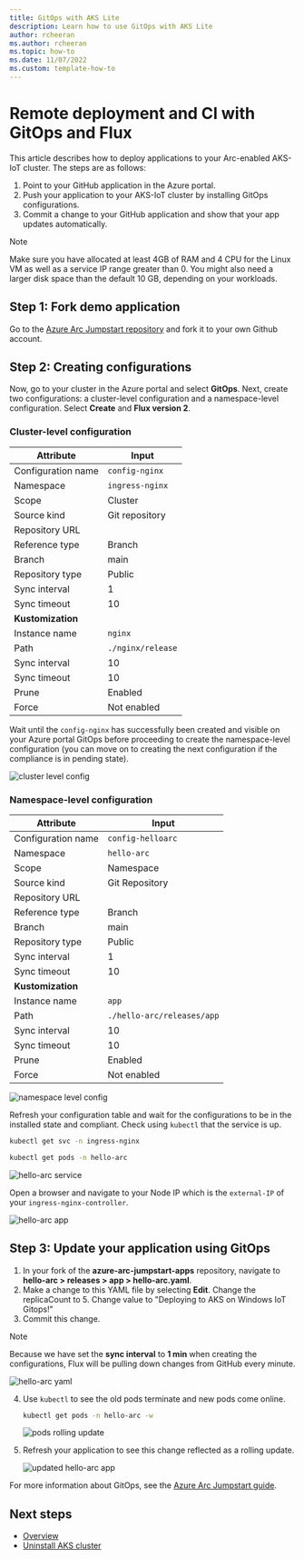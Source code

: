 ```yaml
---
title: GitOps with AKS Lite
description: Learn how to use GitOps with AKS Lite
author: rcheeran
ms.author: rcheeran
ms.topic: how-to
ms.date: 11/07/2022
ms.custom: template-how-to
---
```


# Remote deployment and CI with GitOps and Flux

This article describes how to deploy applications to your Arc-enabled AKS-IoT cluster. The steps are as follows:

1. Point to your GitHub application in the Azure portal.
2. Push your application to your AKS-IoT cluster by installing GitOps configurations.
3. Commit a change to your GitHub application and show that your app updates automatically.

> [!NOTE]
> Make sure you have allocated at least 4GB of RAM and 4 CPU for the Linux VM as well as a service IP range greater than 0. You might also need a larger disk space than the default 10 GB, depending on your workloads.

## Step 1: Fork demo application

Go to the [Azure Arc Jumpstart repository](https://github.com/microsoft/azure-arc-jumpstart-apps) and fork it to your own Github account.

## Step 2: Creating configurations

Now, go to your cluster in the Azure portal and select **GitOps**. Next, create two configurations: a cluster-level configuration and a namespace-level configuration. Select **Create** and **Flux version 2**.

### Cluster-level configuration

| Attribute | Input |
| --- | --- |
| Configuration name | `config-nginx` |
| Namespace | `ingress-nginx` |
| Scope | Cluster |
| Source kind | Git repository |
| Repository URL | <URL of your fork>|
| Reference type | Branch |
| Branch | main |
| Repository type | Public |
| Sync interval | 1 |
| Sync timeout | 10 |
| **Kustomization** | |
| Instance name | `nginx` |
| Path | `./nginx/release` |
| Sync interval | 10 |
| Sync timeout | 10 |
| Prune | Enabled |
| Force | Not enabled |

Wait until the `config-nginx` has successfully been created and visible on your Azure portal GitOps before proceeding to create the namespace-level configuration (you can move on to creating the next configuration if the compliance is in pending state).

![cluster level config](media/aks-lite/gitops-first-config.png)

### Namespace-level configuration

| Attribute | Input |
| --- | --- |
| Configuration name | `config-helloarc` |
| Namespace | `hello-arc` |
| Scope | Namespace |
| Source kind | Git Repository |
| Repository URL | <URL of your fork>|
| Reference type | Branch |
| Branch | main |
| Repository type | Public |
| Sync interval | 1 |
| Sync timeout | 10 |
| **Kustomization** | |
| Instance name | `app` |
| Path | `./hello-arc/releases/app` |
| Sync interval | 10 |
| Sync timeout | 10 |
| Prune | Enabled |
| Force | Not enabled |

![namespace level config](media/aks-lite/gitops-second-config.png)

Refresh your configuration table and wait for the configurations to be in the installed state and compliant. Check using `kubectl` that the service is up.

```bash
kubectl get svc -n ingress-nginx
```

```bash
kubectl get pods -n hello-arc
```

![hello-arc service](media/aks-lite/hello-arc-pods-up.png)

Open a browser and navigate to your Node IP which is the `external-IP` of your `ingress-nginx-controller`.

![hello-arc app](media/aks-lite/hello-arc-app-success.png)

## Step 3: Update your application using GitOps

1. In your fork of the **azure-arc-jumpstart-apps** repository, navigate to **hello-arc > releases > app > hello-arc.yaml**.
2. Make a change to this YAML file by selecting **Edit**. Change the replicaCount to 5. Change value to "Deploying to AKS on Windows IoT Gitops!"
3. Commit this change.

>[!NOTE]
> Because we have set the **sync interval** to **1 min** when creating the configurations, Flux will be pulling down changes from GitHub every minute.

![hello-arc yaml](media/aks-lite/edit-yaml.png)

4. Use `kubectl` to see the old pods terminate and new pods come online.

    ```bash
    kubectl get pods -n hello-arc -w
    ```

    ![pods rolling update](media/aks-lite/pods-rolling-update.png)

5. Refresh your application to see this change reflected as a rolling update.

    ![updated hello-arc app](media/aks-lite/app-update-success.png)

For more information about GitOps, see the [Azure Arc Jumpstart guide](https://azurearcjumpstart.io/azure_arc_jumpstart/azure_arc_k8s/day2/microk8s/local_microk8s_gitops_helm/#deploy-gitops-configurations-and-perform-helm-based-gitops-flow-on-microk8s-as-an-azure-arc-connected-cluster).


## Next steps

- [Overview](aks-lite-overview.md)
- [Uninstall AKS cluster](aks-lite-howto-uninstall.md)
